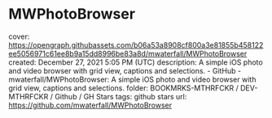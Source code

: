 # MWPhotoBrowser

cover: https://opengraph.githubassets.com/b06a53a8908cf800a3e81855b458122ee5056971c61ee8b9a15dd8996be83a8d/mwaterfall/MWPhotoBrowser
created: December 27, 2021 5:05 PM (UTC)
description: A simple iOS photo and video browser with grid view, captions and selections. - GitHub - mwaterfall/MWPhotoBrowser: A simple iOS photo and video browser with grid view, captions and selections.
folder: BOOKMRKS-MTHRFCKR / DEV-MTHRFCKR / Github / GH Stars
tags: github stars
url: https://github.com/mwaterfall/MWPhotoBrowser